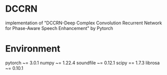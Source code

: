 # DCCRN
implementation of "DCCRN-Deep Complex Convolution Recurrent Network for Phase-Aware Speech Enhancement" by Pytorch

# Environment
pytorch ~= 3.0.1
numpy ~= 1.22.4
soundfile ~= 0.12.1
scipy == 1.7.3
librosa ~= 0.10.1
